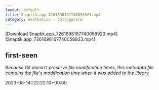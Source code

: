 ```yaml
---
layout: default
title: Snaptik.app_7261698167740058923.mp4
category: Aesthetics - Cottagecore
---
```


<div markdown="0">[Download Snaptik.app_7261698167740058923.mp4](Snaptik.app_7261698167740058923.mp4)
<h2>first-seen</h2>
<p><i>Because Git doesn't preserve file modification times, this metadata file contains the file's modification time when it was added to the library.</i></p>
<p>2023-08-14T22:22:10+00:00</p>

</div>

